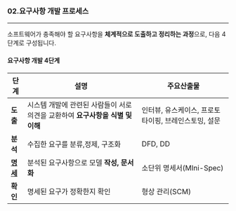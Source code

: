 ### 02.요구사항 개발 프로세스

---

소프트웨어가 충족해야 할 요구사항을 **체계적으로 도출하고 정리하는 과정**으로, 다음 4단계로 구성됩니다.


#### 요구사항 개발 4단계

|단계| 설명                                             | 주요산출물                        |
|--|------------------------------------------------|------------------------------|
|**도출**| 시스템 개발에 관련된 사람들이 서로 의견을 교환하여 **요구사항을 식별 및 이해** | 인터뷰, 유스케이스, 프로토타이핑, 브레인스토밍, 설문 |
**분석**| 수집한 요구를 분류,정제, 구조화| DFD, DD|
**[명세](../more/01.%EB%AA%85%EC%84%B8.md)**| 분석된 요구사항으로 모델 **작성, 문서화** | 소단위 명세서(MIni-Spec)|
|**확인**|명세된 요구가 정확한지 확인| 형상 관리(SCM)|